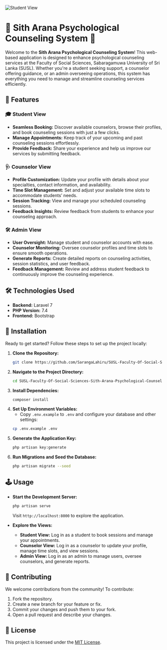 ![Student View](https://firebasestorage.googleapis.com/v0/b/exe2-96fd1.appspot.com/o/Screenshot%202024-08-18%20101516.png?alt=media&token=11bbb3f9-d9b4-4ff7-ada8-4ecbc52c543a)
# 🌟 Sith Arana Psychological Counseling System 🌟

Welcome to the **Sith Arana Psychological Counseling System**! This web-based application is designed to enhance psychological counseling services at the Faculty of Social Sciences, Sabaragamuwa University of Sri Lanka (SUSL). Whether you're a student seeking support, a counselor offering guidance, or an admin overseeing operations, this system has everything you need to manage and streamline counseling services efficiently.

## 🚀 Features

### 🎓 Student View
- **Seamless Booking:** Discover available counselors, browse their profiles, and book counseling sessions with just a few clicks.
- **Manage Appointments:** Keep track of your upcoming and past counseling sessions effortlessly.
- **Provide Feedback:** Share your experience and help us improve our services by submitting feedback.

### 🩺 Counselor View
- **Profile Customization:** Update your profile with details about your specialties, contact information, and availability.
- **Time Slot Management:** Set and adjust your available time slots to accommodate students’ needs.
- **Session Tracking:** View and manage your scheduled counseling sessions.
- **Feedback Insights:** Review feedback from students to enhance your counseling approach.

### 🛠️ Admin View
- **User Oversight:** Manage student and counselor accounts with ease.
- **Counselor Monitoring:** Oversee counselor profiles and time slots to ensure smooth operations.
- **Generate Reports:** Create detailed reports on counseling activities, session statistics, and user feedback.
- **Feedback Management:** Review and address student feedback to continuously improve the counseling experience.

## 🛠️ Technologies Used
- **Backend:** Laravel 7
- **PHP Version:** 7.4
- **Frontend:** Bootstrap

## 🔧 Installation

Ready to get started? Follow these steps to set up the project locally:

1. **Clone the Repository:**
   ```bash
   git clone https://github.com/SarangaLahiru/SUSL-Faculty-Of-Social-Sciences-Sith-Arana-Psychological-Counseling-System--2024.git
   
   ```
2. **Navigate to the Project Directory:**
   ```bash
   cd SUSL-Faculty-Of-Social-Sciences-Sith-Arana-Psychological-Counseling-System--2024
   ```
3. **Install Dependencies:**
   ```bash
   composer install
   ```
4. **Set Up Environment Variables:**
   - Copy `.env.example` to `.env` and configure your database and other settings:
   ```bash
   cp .env.example .env
   ```
5. **Generate the Application Key:**
   ```bash
   php artisan key:generate
   ```
6. **Run Migrations and Seed the Database:**
   ```bash
   php artisan migrate --seed
   ```

## 🕹️ Usage

- **Start the Development Server:**
  ```bash
  php artisan serve
  ```
  Visit `http://localhost:8000` to explore the application.

- **Explore the Views:**
  - **Student View:** Log in as a student to book sessions and manage your appointments.
  - **Counselor View:** Log in as a counselor to update your profile, manage time slots, and view sessions.
  - **Admin View:** Log in as an admin to manage users, oversee counselors, and generate reports.

## 🤝 Contributing

We welcome contributions from the community! To contribute:
1. Fork the repository.
2. Create a new branch for your feature or fix.
3. Commit your changes and push them to your fork.
4. Open a pull request and describe your changes.

## 📜 License

This project is licensed under the [MIT License](LICENSE).



